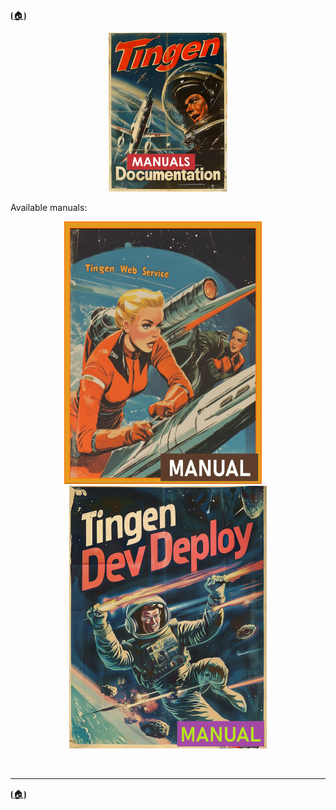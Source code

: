 <!-- u250818 -->

⦗[🏠︎](/README.md)⦘

<div align="center">

  ![logo](/.github/img/logo/man/TngnDocProj-Man-194x254.png)

</div>

Available manuals:

<div align="center">

  [![Tingen Web Service Manual](/.github/img/logo/man/TngnDocProj-TngnWsvcMan-316x420.png)](./tngnwsvc/)&nbsp;&nbsp;&nbsp;&nbsp;
  [![Tingen DevDeploy Manual](/.github/img/logo/man/TngnDocProj-TngnDvdpMan-320x420.png)](./tngndvdp/)

</div>

<br>

***

⦗[🏠︎](/README.md)⦘
